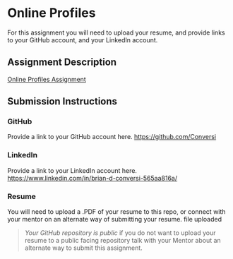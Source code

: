 # Online Profiles
For this assignment you will need to upload your resume, and provide links to your GitHub account, and your LinkedIn account.

## Assignment Description
[Online Profiles Assignment](https://education.launchcode.org/liftoff/assignments/online-profiles/)

## Submission Instructions
 
### GitHub
Provide a link to your GitHub account here.
 https://github.com/Conversi
### LinkedIn
Provide a link to your LinkedIn account here.
https://www.linkedin.com/in/brian-d-conversi-565aa816a/
### Resume
You will need to upload a .PDF of your resume to this repo, or connect with your mentor on an alternate way of submitting your resume.
file uploaded
> *Your GitHub repository is public* if you do not want to upload your resume to a public facing repository talk with your Mentor about an alternate way to submit this assignment.
